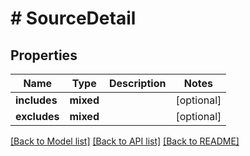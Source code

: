 # # SourceDetail

## Properties

Name | Type | Description | Notes
------------ | ------------- | ------------- | -------------
**includes** | **mixed** |  | [optional]
**excludes** | **mixed** |  | [optional]

[[Back to Model list]](../../README.md#models) [[Back to API list]](../../README.md#endpoints) [[Back to README]](../../README.md)

